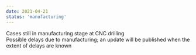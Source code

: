 ```yaml
---
date: 2021-04-21
status: 'manufacturing'
---
```

Cases still in manufacturing stage at CNC drilling  
Possible delays due to manufacturing; an update will be published when the extent of delays are known